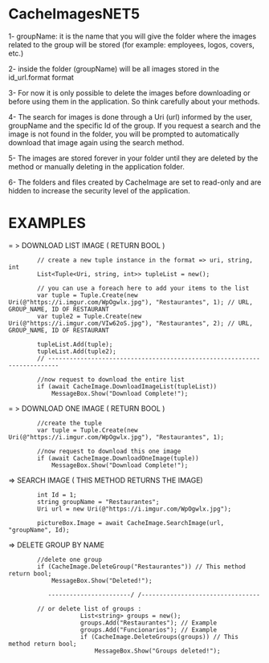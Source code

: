 # CacheImagesNET5



1- groupName: it is the name that you will give the folder where the images related to the group will be stored (for example: employees, logos, covers, etc.)

2- inside the folder (groupName) will be all images stored in the id_url.format format

3- For now it is only possible to delete the images before downloading or before using them in the application. So think carefully about your methods.

4- The search for images is done through a Uri (url) informed by the user, groupName and the specific Id of the group. If you request a search and the image is not found in the folder, you will be prompted to automatically download that image again using the search method.

5- The images are stored forever in your folder until they are deleted by the method or manually deleting in the application folder.

6- The folders and files created by CacheImage are set to read-only and are hidden to increase the security level of the application.


# EXAMPLES



= > DOWNLOAD LIST IMAGE ( RETURN BOOL )

            // create a new tuple instance in the format => uri, string, int
            List<Tuple<Uri, string, int>> tupleList = new();

            // you can use a foreach here to add your items to the list
            var tuple = Tuple.Create(new Uri(@"https://i.imgur.com/WpOgwlx.jpg"), "Restaurantes", 1); // URL, GROUP_NAME, ID OF RESTAURANT
            var tuple2 = Tuple.Create(new Uri(@"https://i.imgur.com/VIw62oS.jpg"), "Restaurantes", 2); // URL, GROUP_NAME, ID OF RESTAURANT
            
            tupleList.Add(tuple);
            tupleList.Add(tuple2);
            // -------------------------------------------------------------------------
           
            //now request to download the entire list
            if (await CacheImage.DownloadImageList(tupleList))
                MessageBox.Show("Download Complete!");
                
= > DOWNLOAD ONE IMAGE ( RETURN BOOL ) 

            //create the tuple
            var tuple = Tuple.Create(new Uri(@"https://i.imgur.com/WpOgwlx.jpg"), "Restaurantes", 1);
            
            //now request to download this one image
            if (await CacheImage.DownloadOneImage(tuple))
                MessageBox.Show("Download Complete!");

=> SEARCH IMAGE ( THIS METHOD RETURNS THE IMAGE)
            
            int Id = 1;
            string groupName = "Restaurantes";
            Uri url = new Uri(@"https://i.imgur.com/WpOgwlx.jpg");

            pictureBox.Image = await CacheImage.SearchImage(url, "groupName", Id);
            
            
=> DELETE GROUP BY NAME


            //delete one group
            if (CacheImage.DeleteGroup("Restaurantes")) // This method return bool;
                MessageBox.Show("Deleted!");
                
               -----------------------/ /---------------------------------

            // or delete list of groups : 
                        List<string> groups = new();
                        groups.Add("Restaurantes"); // Example
                        groups.Add("Funcionarios"); // Example
                        if (CacheImage.DeleteGroups(groups)) // This method return bool;
                            MessageBox.Show("Groups deleted!");
           


